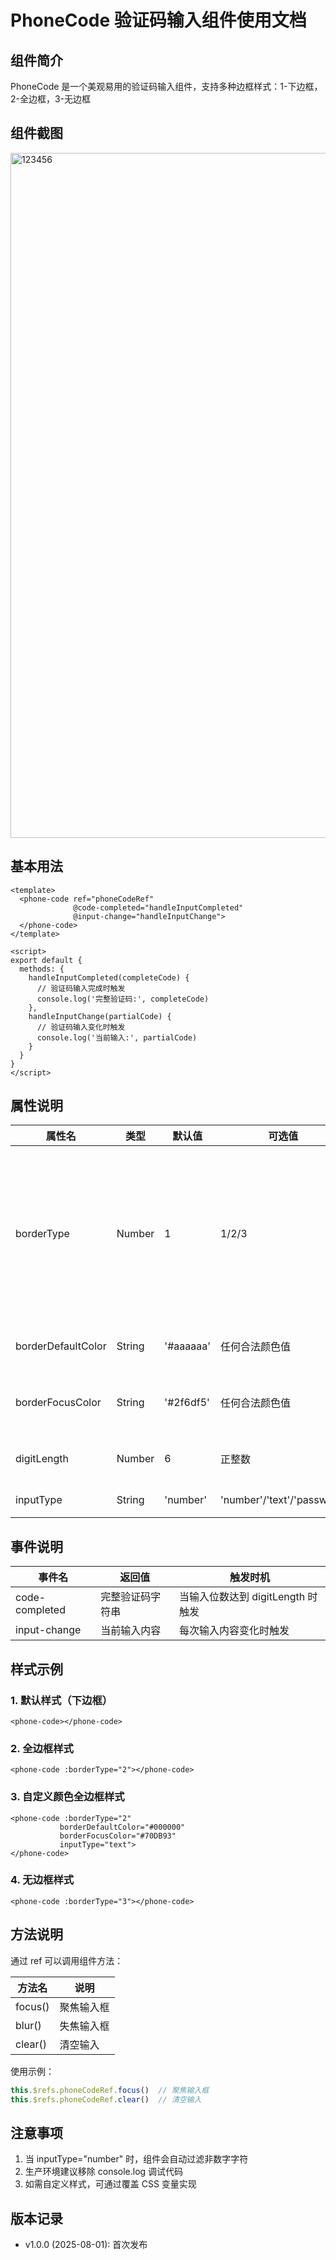 # PhoneCode 验证码输入组件使用文档

## 组件简介
PhoneCode 是一个美观易用的验证码输入组件，支持多种边框样式：1-下边框，2-全边框，3-无边框

## 组件截图
<img width="658" height="1096" alt="123456" src="https://github.com/user-attachments/assets/dcb7a638-f2c6-4483-b829-eabbb7284855" />


## 基本用法

```vue
<template>
  <phone-code ref="phoneCodeRef" 
              @code-completed="handleInputCompleted"
              @input-change="handleInputChange">
  </phone-code>
</template>

<script>
export default {
  methods: {
    handleInputCompleted(completeCode) {
      // 验证码输入完成时触发
      console.log('完整验证码:', completeCode)
    },
    handleInputChange(partialCode) {
      // 验证码输入变化时触发
      console.log('当前输入:', partialCode)
    }
  }
}
</script>
````

## 属性说明

| 属性名                | 类型     | 默认值       | 可选值                        | 说明                     |
| ------------------ | ------ | --------- | -------------------------- | ---------------------- |
| borderType         | Number | 1         | 1/2/3                      | 边框类型：1-下边框，2-全边框，3-无边框 |
| borderDefaultColor | String | '#aaaaaa' | 任何合法颜色值                    | 默认边框颜色                 |
| borderFocusColor   | String | '#2f6df5' | 任何合法颜色值                    | 聚焦时边框颜色                |
| digitLength        | Number | 6         | 正整数                        | 验证码位数                  |
| inputType          | String | 'number'  | 'number'/'text'/'password' | 输入类型                   |

## 事件说明

| 事件名            | 返回值      | 触发时机                    |
| -------------- | -------- | ----------------------- |
| code-completed | 完整验证码字符串 | 当输入位数达到 digitLength 时触发 |
| input-change   | 当前输入内容   | 每次输入内容变化时触发             |

## 样式示例

### 1. 默认样式（下边框）

```vue
<phone-code></phone-code>
```

### 2. 全边框样式

```vue
<phone-code :borderType="2"></phone-code>
```

### 3. 自定义颜色全边框样式

```vue
<phone-code :borderType="2" 
           borderDefaultColor="#000000" 
           borderFocusColor="#70DB93"
           inputType="text">
</phone-code>
```

### 4. 无边框样式

```vue
<phone-code :borderType="3"></phone-code>
```

## 方法说明

通过 ref 可以调用组件方法：

| 方法名     | 说明    |
| ------- | ----- |
| focus() | 聚焦输入框 |
| blur()  | 失焦输入框 |
| clear() | 清空输入  |

使用示例：

```javascript
this.$refs.phoneCodeRef.focus()  // 聚焦输入框
this.$refs.phoneCodeRef.clear()  // 清空输入
```

## 注意事项

1.  当 inputType="number" 时，组件会自动过滤非数字字符
2.  生产环境建议移除 console.log 调试代码
3.  如需自定义样式，可通过覆盖 CSS 变量实现

## 版本记录

*   v1.0.0 (2025-08-01): 首次发布

